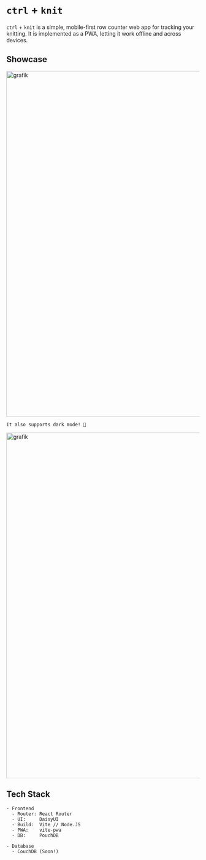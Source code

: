 # `ctrl` + `knit`

`ctrl` + `knit` is a simple, mobile-first row counter web app for tracking your knitting. It is implemented as a PWA, letting it work offline and across devices.

## Showcase

<img width="900" alt="grafik" src="https://github.com/user-attachments/assets/3af845d9-1d4e-4914-b700-78f3671b6403" />

`It also supports dark mode! 🌚`

<img width="900" alt="grafik" src="https://github.com/user-attachments/assets/2a84ed99-e5c1-4051-948a-8602d846e0c1" />

## Tech Stack

```
- Frontend
  - Router: React Router
  - UI:     DaisyUI
  - Build:  Vite // Node.JS
  - PWA:    vite-pwa
  - DB:     PouchDB

- Database
  - CouchDB (Soon!)
```
